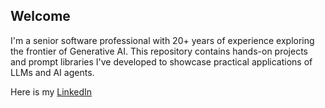 ## Welcome

I'm a senior software professional with 20+ years of experience exploring the frontier of Generative AI. This repository contains hands-on projects and prompt libraries I've developed to showcase practical applications of LLMs and AI agents.

Here is my [LinkedIn](https://www.linkedin.com/in/gutharamakrishna/)
